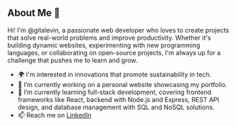 ## About Me 👋


Hi! I'm @gitalevin, a passionate web developer who loves to create projects that solve real-world problems and improve productivity. Whether it's building dynamic websites, experimenting with new programming languages, or collaborating on open-source projects, I'm always up for a challenge that pushes me to learn and grow.

- 🌍 I'm interested in innovations that promote sustainability in tech.
- 🔭 I’m currently working on a personal website showcasing my portfolio.
- 🌱 I’m currently learning full-stack development, covering frontend frameworks like React, backend with Node.js and Express, REST API design, and database management with SQL and NoSQL solutions.
- 📫 Reach me on [LinkedIn](https://www.linkedin.com/in/reachglevin/)
<!--
**gitalevin/gitalevin** is a ✨ _special_ ✨ repository because its `README.md` (this file) appears on your GitHub profile.

Here are some ideas to get you started:

- 🔭 I’m currently working on ...
- 🌱 I’m currently learning ...
- 👯 I’m looking to collaborate on ...
- 🤔 I’m looking for help with ...
- 💬 Ask me about ...
- 📫 How to reach me: ...
- ⚡ Fun fact: ...
-->
